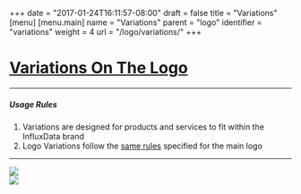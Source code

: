 +++
date = "2017-01-24T16:11:57-08:00"
draft = false
title = "Variations"
[menu]
  [menu.main]
    name = "Variations"
    parent = "logo"
    identifier = "variations"
    weight = 4
    url = "/logo/variations/"
+++

<div class="row text-left">
  <div class="col-xs-12">
    <div class="page-header">
      <a class="page-header--anchor" id="title"></a>
      <a href="#title">
        <h1>Variations On The Logo</h1>
      </a>
    </div>
  </div>
  <div class="col-xs-12">
    <hr class="dark" />
    <h5>Usage Rules</h5>
    <ol>
      <li>Variations are designed for products and services to fit within the InfluxData brand</li>
      <li>Logo Variations follow the <a href='{{< relref "logo/usage.md" >}}'>same rules</a> specified for the main logo</li>
    </ol>
    <hr class="dark" />
  </div>
</div>

<div class="row longform">
  <div class="col-sm-6">
    <img src="/img/logo-variations/influx-db.svg" class="border" />
  </div>
  <div class="col-sm-6">
    <img src="/img/logo-variations/telegraf.svg" class="border" />
  </div>
</div>